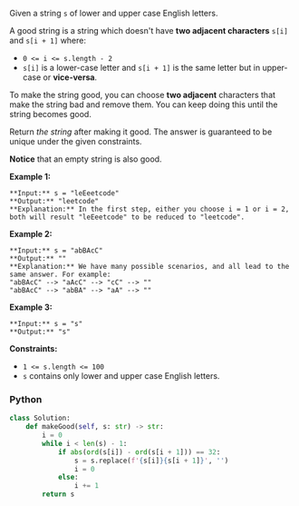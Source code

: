 Given a string  `s`  of lower and upper case English letters.

A good string is a string which doesn't have  **two adjacent characters**  `s[i]`  and  `s[i + 1]`  where:

-   `0 <= i <= s.length - 2`
-   `s[i]`  is a lower-case letter and  `s[i + 1]`  is the same letter but in upper-case or  **vice-versa**.

To make the string good, you can choose  **two adjacent**  characters that make the string bad and remove them. You can keep doing this until the string becomes good.

Return  _the string_  after making it good. The answer is guaranteed to be unique under the given constraints.

**Notice**  that an empty string is also good.

**Example 1:**
```
**Input:** s = "leEeetcode"
**Output:** "leetcode"
**Explanation:** In the first step, either you choose i = 1 or i = 2, both will result "leEeetcode" to be reduced to "leetcode".
```

**Example 2:**
```
**Input:** s = "abBAcC"
**Output:** ""
**Explanation:** We have many possible scenarios, and all lead to the same answer. For example:
"abBAcC" --> "aAcC" --> "cC" --> ""
"abBAcC" --> "abBA" --> "aA" --> ""
```

**Example 3:**
```
**Input:** s = "s"
**Output:** "s"
```

**Constraints:**

-   `1 <= s.length <= 100`
-   `s`  contains only lower and upper case English letters.


### Python
```python
class Solution:
    def makeGood(self, s: str) -> str:
        i = 0
        while i < len(s) - 1:
            if abs(ord(s[i]) - ord(s[i + 1])) == 32:
                s = s.replace(f'{s[i]}{s[i + 1]}', '')
                i = 0
            else:
                i += 1
        return s
```